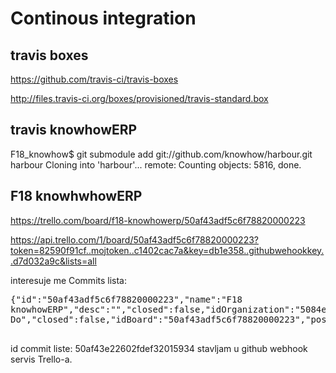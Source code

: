 Continous integration
=====================


## travis boxes

https://github.com/travis-ci/travis-boxes

http://files.travis-ci.org/boxes/provisioned/travis-standard.box

## travis knowhowERP

F18_knowhow$ git submodule add git://github.com/knowhow/harbour.git harbour
     Cloning into 'harbour'...
     remote: Counting objects: 5816, done.



## F18 knowhwhowERP

https://trello.com/board/f18-knowhowerp/50af43adf5c6f78820000223

https://api.trello.com/1/board/50af43adf5c6f78820000223?token=82590f91cf..mojtoken..c1402cac7a&key=db1e358..githubwehookkey..d7d032a9c&lists=all


interesuje me Commits lista:

<pre>
{"id":"50af43adf5c6f78820000223","name":"F18
knowhowERP","desc":"","closed":false,"idOrganization":"5084e5418e250cf77c0107ab","pinned":true,"url":"https://trello.com/board/f18-knowhowerp/50af43adf5c6f78820000223","prefs":{"permissionLevel":"public","voting":"members","comments":"members","invitations":"members","selfJoin":false,"cardCovers":true},"lists":[{"id":"50af43e22602fdef32015934","name":"Commits","closed":false,"idBoard":"50af43adf5c6f78820000223","pos":8192,"subscribed":false},{"id":"50af43adf5c6f78820000224","name":"To
Do","closed":false,"idBoard":"50af43adf5c6f78820000223","pos":16384,"subscribed":false},{"id":"50af43adf5c6f78820000225","name":"Doing","closed":false,"idBoard":"50af43adf5c6f78820000223","pos":32768,"subscribed":false},{"id":"50af43adf5c6f78820000226","name":"Done","closed":false,"idBoard":"50af43adf5c6f78820000223","pos":49152,"subscribed":false}]}
 </pre>

id commit liste: 50af43e22602fdef32015934 stavljam u github webhook servis Trello-a.



